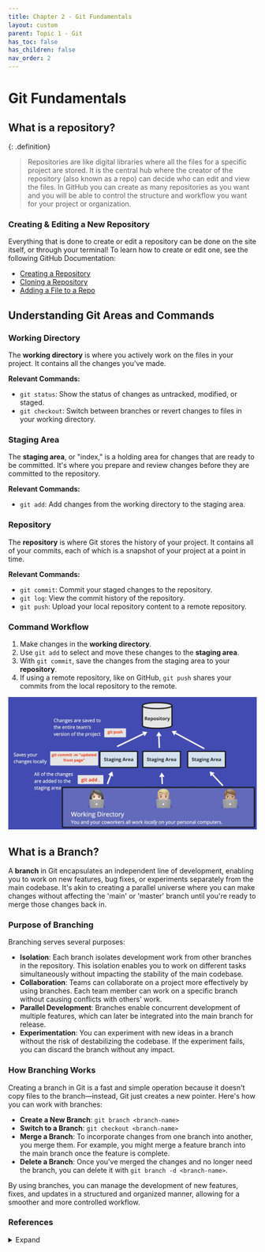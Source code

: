 ```yaml
---
title: Chapter 2 - Git Fundamentals
layout: custom
parent: Topic 1 - Git
has_toc: false
has_children: false
nav_order: 2
---
```


# Git Fundamentals 
## What is a repository?

{: .definition}
> Repositories are like digital libraries where all the files for a specific project are stored. It is the central hub where the creator of the repository (also known as a repo) can decide who can edit and view the files. In GitHub you can create as many repositories as you want and you will be able to control the structure and workflow you want for your project or organization. 

### Creating & Editing a New Repository
Everything that is done to create or edit a repository can be done on the site itself, or through your terminal! To learn how to create or edit one, see the following GitHub Documentation:
- [Creating a Repository](https://docs.github.com/en/repositories/creating-and-managing-repositories/quickstart-for-repositories?tool=cli)
- [Cloning a Repository](https://docs.github.com/en/repositories/creating-and-managing-repositories/cloning-a-repository)
- [Adding a File to a Repo](https://docs.github.com/en/repositories/working-with-files/managing-files/adding-a-file-to-a-repository)

## Understanding Git Areas and Commands

### Working Directory

The **working directory** is where you actively work on the files in your project. It contains all the changes you've made.

**Relevant Commands:**
- `git status`: Show the status of changes as untracked, modified, or staged.
- `git checkout`: Switch between branches or revert changes to files in your working directory.

### Staging Area

The **staging area**, or "index," is a holding area for changes that are ready to be committed. It's where you prepare and review changes before they are committed to the repository.

**Relevant Commands:**
- `git add`: Add changes from the working directory to the staging area.

### Repository

The **repository** is where Git stores the history of your project. It contains all of your commits, each of which is a snapshot of your project at a point in time.

**Relevant Commands:**
- `git commit`: Commit your staged changes to the repository.
- `git log`: View the commit history of the repository.
- `git push`: Upload your local repository content to a remote repository.

### Command Workflow

1. Make changes in the **working directory**.
2. Use `git add` to select and move these changes to the **staging area**.
3. With `git commit`, save the changes from the staging area to your **repository**.
4. If using a remote repository, like on GitHub, `git push` shares your commits from the local repository to the remote.

![Git in progress diagram](Git.jpg)

## What is a Branch?

A **branch** in Git encapsulates an independent line of development, enabling you to work on new features, bug fixes, or experiments separately from the main codebase. It's akin to creating a parallel universe where you can make changes without affecting the 'main' or 'master' branch until you're ready to merge those changes back in.

### Purpose of Branching

Branching serves several purposes:

- **Isolation**: Each branch isolates development work from other branches in the repository. This isolation enables you to work on different tasks simultaneously without impacting the stability of the main codebase.
- **Collaboration**: Teams can collaborate on a project more effectively by using branches. Each team member can work on a specific branch without causing conflicts with others' work.
- **Parallel Development**: Branches enable concurrent development of multiple features, which can later be integrated into the main branch for release.
- **Experimentation**: You can experiment with new ideas in a branch without the risk of destabilizing the codebase. If the experiment fails, you can discard the branch without any impact.

### How Branching Works

Creating a branch in Git is a fast and simple operation because it doesn't copy files to the branch—instead, Git just creates a new pointer. Here's how you can work with branches:

- **Create a New Branch**: `git branch <branch-name>`
- **Switch to a Branch**: `git checkout <branch-name>`
- **Merge a Branch**: To incorporate changes from one branch into another, you merge them. For example, you might merge a feature branch into the main branch once the feature is complete.
- **Delete a Branch**: Once you've merged the changes and no longer need the branch, you can delete it with `git branch -d <branch-name>`.

By using branches, you can manage the development of new features, fixes, and updates in a structured and organized manner, allowing for a smoother and more controlled workflow.


### References
<details>
  <summary>Expand</summary>
    <b>1.</b> “About Repositories.” <i>GitHub Docs</i>, <a href="https://docs.github.com/en/repositories/creating-and-managing-repositories/about-repositories" target="_blank">docs.github.com/en/repositories/creating-and-managing-repositories/about-repositories</a>. Accessed 15 Apr. 2024.<br>
    <b>2.</b> “What Is a Git Repository?: Beginner Git Tutorial.” <i>GitKraken</i>, 17 Mar. 2023, <a href="https://www.gitkraken.com/learn/git/tutorials/what-is-a-git-repository" target="_blank">www.gitkraken.com/learn/git/tutorials/what-is-a-git-repository</a>.<br>
    <b>3.</b> Git Cheat Sheet, <a href="https://education.github.com/git-cheat-sheet-education.pdf" target="_blank">education.github.com/git-cheat-sheet-education.pdf</a>. Accessed 15 Apr. 2024.<br>
    <b>4.</b> “3.1 Git Branching - Branches in a Nutshell.” <i>Git</i>, <a href="https://git-scm.com/book/en/v2/Git-Branching-Branches-in-a-Nutshell" target="_blank">git-scm.com/book/en/v2/Git-Branching-Branches-in-a-Nutshell</a>. Accessed 15 Apr. 2024.<br>
    <b>5.</b> “Git & Github Tutorial for Beginners #8 - Branches.” <i>YouTube</i>, YouTube, 14 June 2017, <a href="https://www.youtube.com/watch?v=QV0kVNvkMxc" target="_blank">www.youtube.com/watch?v=QV0kVNvkMxc</a>.<br>
</details>